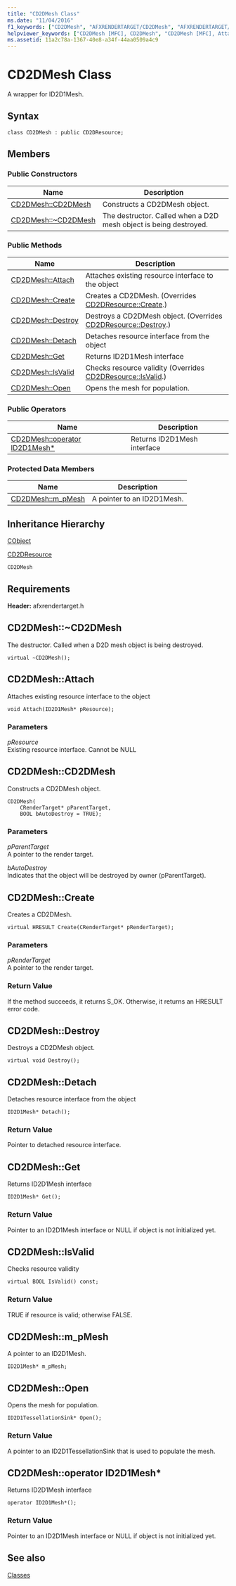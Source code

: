 ```yaml
---
title: "CD2DMesh Class"
ms.date: "11/04/2016"
f1_keywords: ["CD2DMesh", "AFXRENDERTARGET/CD2DMesh", "AFXRENDERTARGET/CD2DMesh::CD2DMesh", "AFXRENDERTARGET/CD2DMesh::Attach", "AFXRENDERTARGET/CD2DMesh::Create", "AFXRENDERTARGET/CD2DMesh::Destroy", "AFXRENDERTARGET/CD2DMesh::Detach", "AFXRENDERTARGET/CD2DMesh::Get", "AFXRENDERTARGET/CD2DMesh::IsValid", "AFXRENDERTARGET/CD2DMesh::Open", "AFXRENDERTARGET/CD2DMesh::m_pMesh"]
helpviewer_keywords: ["CD2DMesh [MFC], CD2DMesh", "CD2DMesh [MFC], Attach", "CD2DMesh [MFC], Create", "CD2DMesh [MFC], Destroy", "CD2DMesh [MFC], Detach", "CD2DMesh [MFC], Get", "CD2DMesh [MFC], IsValid", "CD2DMesh [MFC], Open", "CD2DMesh [MFC], m_pMesh"]
ms.assetid: 11a2c78a-1367-40e8-a34f-44aa0509a4c9
---
```

# CD2DMesh Class

A wrapper for ID2D1Mesh.

## Syntax

```
class CD2DMesh : public CD2DResource;
```

## Members

### Public Constructors

|Name|Description|
|----------|-----------------|
|[CD2DMesh::CD2DMesh](#cd2dmesh)|Constructs a CD2DMesh object.|
|[CD2DMesh::~CD2DMesh](#_dtorcd2dmesh)|The destructor. Called when a D2D mesh object is being destroyed.|

### Public Methods

|Name|Description|
|----------|-----------------|
|[CD2DMesh::Attach](#attach)|Attaches existing resource interface to the object|
|[CD2DMesh::Create](#create)|Creates a CD2DMesh. (Overrides [CD2DResource::Create](../../mfc/reference/cd2dresource-class.md#create).)|
|[CD2DMesh::Destroy](#destroy)|Destroys a CD2DMesh object. (Overrides [CD2DResource::Destroy](../../mfc/reference/cd2dresource-class.md#destroy).)|
|[CD2DMesh::Detach](#detach)|Detaches resource interface from the object|
|[CD2DMesh::Get](#get)|Returns ID2D1Mesh interface|
|[CD2DMesh::IsValid](#isvalid)|Checks resource validity (Overrides [CD2DResource::IsValid](../../mfc/reference/cd2dresource-class.md#isvalid).)|
|[CD2DMesh::Open](#open)|Opens the mesh for population.|

### Public Operators

|Name|Description|
|----------|-----------------|
|[CD2DMesh::operator ID2D1Mesh*](#operator_id2d1mesh_star)|Returns ID2D1Mesh interface|

### Protected Data Members

|Name|Description|
|----------|-----------------|
|[CD2DMesh::m_pMesh](#m_pmesh)|A pointer to an ID2D1Mesh.|

## Inheritance Hierarchy

[CObject](../../mfc/reference/cobject-class.md)

[CD2DResource](../../mfc/reference/cd2dresource-class.md)

`CD2DMesh`

## Requirements

**Header:** afxrendertarget.h

## <a name="_dtorcd2dmesh"></a>  CD2DMesh::~CD2DMesh

The destructor. Called when a D2D mesh object is being destroyed.

```
virtual ~CD2DMesh();
```

## <a name="attach"></a>  CD2DMesh::Attach

Attaches existing resource interface to the object

```
void Attach(ID2D1Mesh* pResource);
```

### Parameters

*pResource*<br/>
Existing resource interface. Cannot be NULL

## <a name="cd2dmesh"></a>  CD2DMesh::CD2DMesh

Constructs a CD2DMesh object.

```
CD2DMesh(
    CRenderTarget* pParentTarget,
    BOOL bAutoDestroy = TRUE);
```

### Parameters

*pParentTarget*<br/>
A pointer to the render target.

*bAutoDestroy*<br/>
Indicates that the object will be destroyed by owner (pParentTarget).

## <a name="create"></a>  CD2DMesh::Create

Creates a CD2DMesh.

```
virtual HRESULT Create(CRenderTarget* pRenderTarget);
```

### Parameters

*pRenderTarget*<br/>
A pointer to the render target.

### Return Value

If the method succeeds, it returns S_OK. Otherwise, it returns an HRESULT error code.

## <a name="destroy"></a>  CD2DMesh::Destroy

Destroys a CD2DMesh object.

```
virtual void Destroy();
```

## <a name="detach"></a>  CD2DMesh::Detach

Detaches resource interface from the object

```
ID2D1Mesh* Detach();
```

### Return Value

Pointer to detached resource interface.

## <a name="get"></a>  CD2DMesh::Get

Returns ID2D1Mesh interface

```
ID2D1Mesh* Get();
```

### Return Value

Pointer to an ID2D1Mesh interface or NULL if object is not initialized yet.

## <a name="isvalid"></a>  CD2DMesh::IsValid

Checks resource validity

```
virtual BOOL IsValid() const;
```

### Return Value

TRUE if resource is valid; otherwise FALSE.

## <a name="m_pmesh"></a>  CD2DMesh::m_pMesh

A pointer to an ID2D1Mesh.

```
ID2D1Mesh* m_pMesh;
```

## <a name="open"></a>  CD2DMesh::Open

Opens the mesh for population.

```
ID2D1TessellationSink* Open();
```

### Return Value

A pointer to an ID2D1TessellationSink that is used to populate the mesh.

## <a name="operator_id2d1mesh_star"></a>  CD2DMesh::operator ID2D1Mesh*

Returns ID2D1Mesh interface

```
operator ID2D1Mesh*();
```

### Return Value

Pointer to an ID2D1Mesh interface or NULL if object is not initialized yet.

## See also

[Classes](../../mfc/reference/mfc-classes.md)
